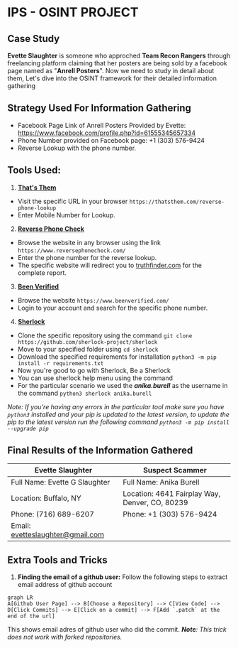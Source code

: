 

# IPS - OSINT PROJECT 

## Case Study
**Evette Slaughter** is someone who approched **Team Recon Rangers** through freelancing platform claiming that her posters are being sold by a facebook page named as "**Anrell Posters**". Now we need to study in detail about them, Let's dive into the OSINT framework for their detailed information gathering

## Strategy Used For Information Gathering
- Facebook Page Link of Anrell Posters Provided by Evette: https://www.facebook.com/profile.php?id=61555345657334
- Phone Number provided on Facebook page: +1 (303) 576-9424
- Reverse Lookup with the phone number.

## Tools Used:

1. [**That's Them**](https://thatsthem.com/)
- Visit the specific URL in your browser `https://thatsthem.com/reverse-phone-lookup`
- Enter Mobile Number for Lookup.

2. **[Reverse Phone Check](https://www.reversephonecheck.com/)** 
- Browse the website in any browser using the link `https://www.reversephonecheck.com/`
- Enter the phone number for the reverse lookup.
- The specific website will redirect you to [truthfinder.com](https://truthfinder.com/) for the complete report.

3. [**Been Verified**](https://www.beenverified.com/)
- Browse the website `https://www.beenverified.com/`
- Login to your account and search for the specific phone number.


4. **[Sherlock](https://github.com/msaaadd/OSINT-CaseStudy/tree/main/sherlock-master)**
 - Clone the specific repository using the command `git clone https://github.com/sherlock-project/sherlock`
 - Move to your specified folder  using `cd sherlock`
 - Download the specified requirements for installation `python3 -m pip install -r requirements.txt`
 - Now you're good to go with Sherlock, Be a Sherlock
 - You can use sherlock help menu using the command 
 - For the particular scenario we used the ***anika.burell*** as the username in the command `python3 sherlock anika.burell`

*Note: If you're having any errors in the particular tool make sure you have `python3` installed and your pip is updated to the latest version, to update the pip to the latest version run the following command `python3 -m pip install --upgrade pip`*


    

## Final Results of the Information Gathered

|Evette Slaughter| Suspect Scammer |
|--|--|
|Full Name: Evette G Slaughter | Full Name: Anika Burell
|Location: Buffalo, NY|Location: 4641 Fairplay Way, Denver, CO, 80239 |
|Phone: (716) 689-6207|Phone: +1 (303) 576-9424|
|Email: evetteslaughter@gmail.com|  |








## Extra Tools and Tricks
1. **Finding the email of a github user:** 
Follow the following steps to extract email address of github account
```mermaid
graph LR
A[Github User Page] --> B[Choose a Repository] --> C[View Code] --> D[Click Commits] --> E[Click on a commit] --> F[Add `.patch` at the end of the url]
```
This shows email adres of github user who did the commit. 
***Note**: This trick does not work with forked repositories.*

